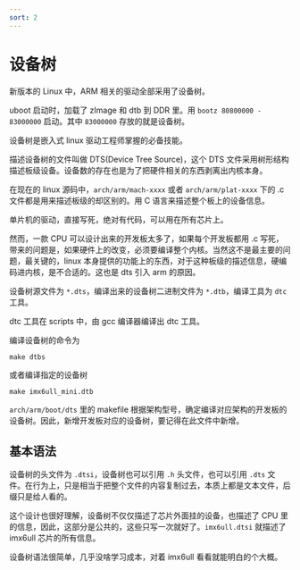 ```yaml
---
sort: 2
---
```

# 设备树

新版本的 Linux 中，ARM 相关的驱动全部采用了设备树。

uboot 启动时，加载了 zImage 和 dtb 到 DDR 里。用 `bootz 80800000 - 83000000` 启动。其中 `83000000` 存放的就是设备树。

设备树是嵌入式 linux 驱动工程师掌握的必备技能。

描述设备树的文件叫做 DTS(Device Tree Source)，这个 DTS 文件采用树形结构描述板级设备。设备数的存在也是为了把硬件相关的东西剥离出内核本身。

在现在的 linux 源码中，`arch/arm/mach-xxxx` 或者 `arch/arm/plat-xxxx` 下的 .c 文件都是用来描述板级的却区别的。用 C 语言来描述整个板上的设备信息。

单片机的驱动，直接写死，绝对有代码，可以用在所有芯片上。

然而，一款 CPU 可以设计出来的开发板太多了，如果每个开发板都用 .c 写死，带来的问题是，如果硬件上的改变，必须要编译整个内核。当然这不是最主要的问题，最关键的，linux 本身提供的功能上的东西，对于这种板级的描述信息，硬编码进内核，是不合适的。这也是 dts 引入 arm 的原因。

设备树源文件为 `*.dts`，编译出来的设备树二进制文件为 `*.dtb`，编译工具为 `dtc` 工具。

dtc 工具在 scripts 中，由 gcc 编译器编译出 dtc 工具。

编译设备树的命令为

`make dtbs`

或者编译指定的设备树

`make imx6ull_mini.dtb`

`arch/arm/boot/dts` 里的 makefile 根据架构型号，确定编译对应架构的开发板的设备树。因此，新增开发板对应的设备树，要记得在此文件中新增。


## 基本语法

设备树的头文件为 `.dtsi`，设备树也可以引用 `.h` 头文件，也可以引用 `.dts` 文件。在行为上，只是相当于把整个文件的内容复制过去，本质上都是文本文件，后缀只是给人看的。

这个设计也很好理解，设备树不仅仅描述了芯片外面挂的设备，也描述了 CPU 里的信息，因此，这部分是公共的，这些只写一次就好了。`imx6ull.dtsi` 就描述了 imx6ull 芯片的所有信息。

设备树语法很简单，几乎没啥学习成本，对着 imx6ull 看看就能明白的个大概。




